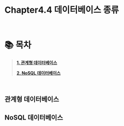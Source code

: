# Chapter4.4 데이터베이스 종류

<br>

# 📚 목차

> **[1. 관계형 데이터베이스](#관계형-데이터베이스)**
>
> **[2. NoSQL 데이터베이스](#nosql-데이터베이스)**

<br>

## 관계형 데이터베이스

## NoSQL 데이터베이스

